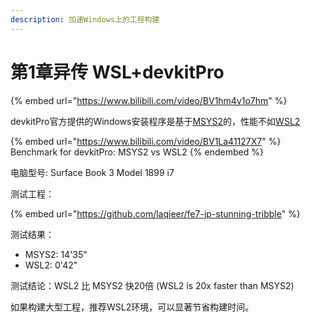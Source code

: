 ```yaml
---
description: 加速Windows上的工程构建
---
```


# 第1章异传 WSL+devkitPro

{% embed url="https://www.bilibili.com/video/BV1hm4y1o7hm" %}

devkitPro官方提供的Windows安装程序是基于[MSYS2](https://www.msys2.org)的，性能不如[WSL2](https://docs.microsoft.com/zh-cn/windows/wsl/)

{% embed url="https://www.bilibili.com/video/BV1La41127X7" %}
Benchmark for devkitPro: MSYS2 vs WSL2
{% endembed %}

电脑型号: Surface Book 3 Model 1899 i7

测试工程：

{% embed url="https://github.com/laqieer/fe7-jp-stunning-tribble" %}

测试结果：

* MSYS2: 14'35"
* WSL2: 0'42"

测试结论：WSL2 比 MSYS2 快20倍 (WSL2 is 20x faster than MSYS2)

如果构建大型工程，推荐WSL2环境，可以显著节省构建时间。
